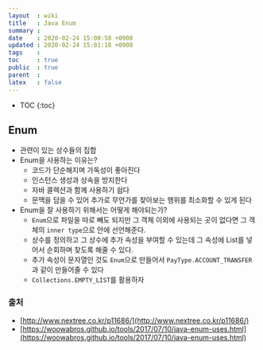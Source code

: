 ```yaml
---
layout  : wiki
title   : Java Enum
summary : 
date    : 2020-02-24 15:00:58 +0900
updated : 2020-02-24 15:01:18 +0900
tags    : 
toc     : true
public  : true
parent  : 
latex   : false
---
```

* TOC
{:toc}

## Enum

- 관련이 있는 상수들의 집합
- Enum을 사용하는 이유는?
    - 코드가 단순해지며 가독성이 좋아진다
    - 인스턴스 생성과 상속을 방지한다
    - 자바 콜렉션과 함께 사용하기 쉽다
    - 문맥을 담을 수 있어 추가로 무언가를 찾아보는 행위를 최소화할 수 있게 된다
- Enum을 잘 사용하기 위해서는 어떻게 해야되는가?
    - `Enum`으로 파일을 따로 빼도 되지만 그 객체 이외에 사용되는 곳이 없다면 그 객체의 `inner type`으로 안에 선언해준다.
    - 상수를 정의하고 그 상수에 추가 속성을 부여할 수 있는데 그 속성에 List를 넣어서 순회하며 찾도록 해줄 수 있다.
    - 추가 속성이 문자열인 것도 `Enum`으로 만들어서 `PayType.ACCOUNT_TRANSFER` 과 같이 만들어줄 수 있다
    - `Collections.EMPTY_LIST`를 활용하자

### 출처

- [http://www.nextree.co.kr/p11686/](http://www.nextree.co.kr/p11686/)
- [https://woowabros.github.io/tools/2017/07/10/java-enum-uses.html](https://woowabros.github.io/tools/2017/07/10/java-enum-uses.html)
